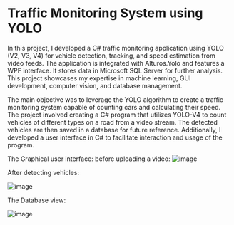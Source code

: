 # Traffic Monitoring System using YOLO

In this project, I developed a C# traffic monitoring application using YOLO (V2, V3, V4) for vehicle detection, tracking, and speed estimation from video feeds. The application is integrated with Alturos.Yolo and features a WPF interface. It stores data in Microsoft SQL Server for further analysis. This project showcases my expertise in machine learning, GUI development, computer vision, and database management.

The main objective was to leverage the YOLO algorithm to create a traffic monitoring system capable of counting cars and calculating their speed. The project involved creating a C# program that utilizes YOLO-V4 to count vehicles of different types on a road from a video stream. The detected vehicles are then saved in a database for future reference. Additionally, I developed a user interface in C# to facilitate interaction and usage of the program.

The Graphical user interface:
before uploading a video:
![image](https://github.com/Anwar9Ibrahim/FinalFifthYear/assets/115429214/d45aa9f8-7ed2-4528-aee0-146a4904f18c)

After detecting vehicles:

![image](https://github.com/Anwar9Ibrahim/FinalFifthYear/assets/115429214/b16f68bb-3d93-4a1f-9c7e-0925b7bad122)


The Database view:

![image](https://github.com/Anwar9Ibrahim/FinalFifthYear/assets/115429214/2a96d55a-e8ad-460c-9ca2-de7d0d54a35b)
